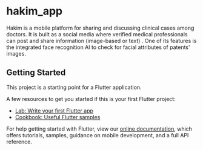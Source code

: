 # hakim_app
Hakim is a mobile platform for sharing and discussing clinical cases among doctors. It is built as a social media where verified medical professionals can post and share information (image-based or text) . One of its features is the integrated face recognition AI to check for facial attributes of patents' images.

## Getting Started

This project is a starting point for a Flutter application.

A few resources to get you started if this is your first Flutter project:

- [Lab: Write your first Flutter app](https://flutter.dev/docs/get-started/codelab)
- [Cookbook: Useful Flutter samples](https://flutter.dev/docs/cookbook)

For help getting started with Flutter, view our
[online documentation](https://flutter.dev/docs), which offers tutorials,
samples, guidance on mobile development, and a full API reference.
